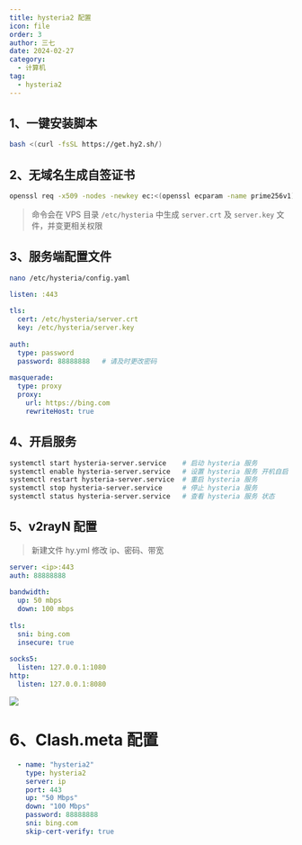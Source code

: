 ```yaml
---
title: hysteria2 配置
icon: file
order: 3
author: 三七
date: 2024-02-27
category:
  - 计算机
tag:
  - hysteria2
---
```


<!-- more --> 

## 1、一键安装脚本

```sh
bash <(curl -fsSL https://get.hy2.sh/)
```

## 2、无域名生成自签证书

```sh
openssl req -x509 -nodes -newkey ec:<(openssl ecparam -name prime256v1) -keyout /etc/hysteria/server.key -out /etc/hysteria/server.crt -subj "/CN=bing.com" -days 36500 && sudo chown hysteria /etc/hysteria/server.key && sudo chown hysteria /etc/hysteria/server.crt
```

> 命令会在 VPS 目录 `/etc/hysteria` 中生成 `server.crt` 及 `server.key` 文件，并变更相关权限

## 3、服务端配置文件

```sh
nano /etc/hysteria/config.yaml
```

```yaml
listen: :443
 
tls:
  cert: /etc/hysteria/server.crt
  key: /etc/hysteria/server.key
 
auth:
  type: password
  password: 88888888   # 请及时更改密码
 
masquerade:
  type: proxy
  proxy:
    url: https://bing.com 
    rewriteHost: true
```

## 4、开启服务

```sh
systemctl start hysteria-server.service    # 启动 hysteria 服务
systemctl enable hysteria-server.service   # 设置 hysteria 服务 开机自启
systemctl restart hysteria-server.service  # 重启 hysteria 服务
systemctl stop hysteria-server.service     # 停止 hysteria 服务
systemctl status hysteria-server.service   # 查看 hysteria 服务 状态
```

## 5、v2rayN 配置

> 新建文件 hy.yml 修改 ip、密码、带宽

```yml
server: <ip>:443
auth: 88888888
 
bandwidth:
  up: 50 mbps
  down: 100 mbps
  
tls:
  sni: bing.com  
  insecure: true  
 
socks5:
  listen: 127.0.0.1:1080
http:
  listen: 127.0.0.1:8080
```

![](https://i.730307.xyz/202407192109907.jpeg)

# 6、Clash.meta 配置

```yaml
  - name: "hysteria2"
    type: hysteria2
    server: ip
    port: 443
    up: "50 Mbps" 
    down: "100 Mbps" 
    password: 88888888
    sni: bing.com
    skip-cert-verify: true
```
